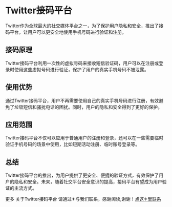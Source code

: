 # Twitter接码平台

Twitter作为全球最大的社交媒体平台之一，为了保护用户隐私和安全，推出了接码平台，让用户可以更安全地使用手机号码进行验证和注册。

## 接码原理

Twitter接码平台利用一次性的虚拟号码来接收短信验证码，用户可以在注册或登录时使用这些虚拟号码进行验证，保护了用户的真实手机号码不被泄露。

## 使用优势

通过Twitter接码平台，用户不再需要使用自己的真实手机号码进行注册，有效避免了垃圾短信和骚扰电话的困扰。同时，用户的隐私和安全得到了更好的保护。

## 应用范围

Twitter接码平台不仅可以应用于普通用户的注册和登录，还可以在一些需要临时验证手机号码的场景中使用，比如短期活动注册、临时账号登录等。

## 总结

Twitter接码平台的推出，为用户提供了更安全、便捷的验证方式，有效保护了用户的隐私和安全。未来，随着社交平台安全意识的提高，接码平台有望成为用户验证的主流方式。

更多 关于Twitter接码平台 请通过✈与我们联系，感谢阅读,谢谢！[点这✈里联系](https://lm.k02.cc)